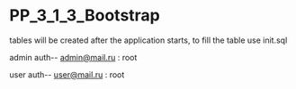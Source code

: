 # PP_3_1_3_Bootstrap

tables will be created after the application starts, to fill the table use init.sql

admin auth-- admin@mail.ru : root

user auth-- user@mail.ru : root
